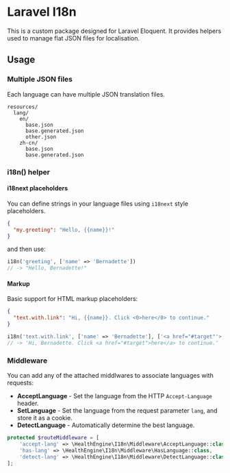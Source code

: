 # Laravel I18n
This is a custom package designed for Laravel Eloquent. It provides helpers used to manage flat JSON files for
localisation.

## Usage

### Multiple JSON files

Each language can have multiple JSON translation files.
```
resources/
  lang/
    en/
      base.json
      base.generated.json
      other.json
    zh-cn/
      base.json
      base.generated.json
```

### i18n() helper

#### i18next placeholders

You can define strings in your language files using `i18next` style placeholders.

```json
{
  "my.greeting": "Hello, {{name}}!"
}
```
and then use:
```php
i18n('greeting', ['name' => 'Bernadette'])
// -> "Hello, Bernadette!"
```

#### Markup

Basic support for HTML markup placeholders:

```json
{
  "text.with.link": "Hi, {{name}}. Click <0>here</0> to continue."
}
```
```php
i18n('text.with.link', ['name' => 'Bernadette'], ['<a href="#target"'>, '</a>'])
// -> 'Hi, Bernadette. Click <a href="#target">here</a> to continue.'
```

### Middleware

You can add any of the attached middlwares to associate languages with requests:

* **AcceptLanguage** - Set the language from the HTTP `Accept-Language` header.
* **SetLanguage** - Set the language from the request parameter `lang`, and store it as a cookie.
* **DetectLanguage** - Automatically determine the best language.

```php
protected $routeMiddleware = [
    'accept-lang' => \HealthEngine\I18n\Middleware\AcceptLanguage::class,
    'has-lang' => \HealthEngine\I18n\Middleware\HasLanguage::class,
    'detect-lang' => \HealthEngine\I18n\Middleware\DetectLanguage::class,
];

```
